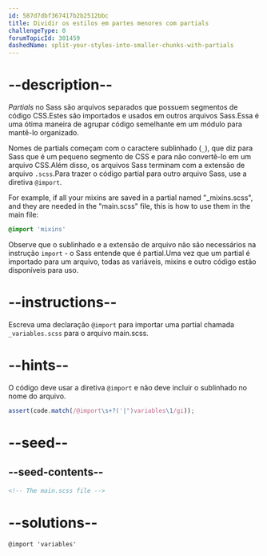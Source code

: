 ```yaml
---
id: 587d7dbf367417b2b2512bbc
title: Dividir os estilos em partes menores com partials
challengeType: 0
forumTopicId: 301459
dashedName: split-your-styles-into-smaller-chunks-with-partials
---
```


# --description--

<dfn>Partials</dfn> no Sass são arquivos separados que possuem segmentos de código CSS.Estes são importados e usados em outros arquivos Sass.Essa é uma ótima maneira de agrupar código semelhante em um módulo para mantê-lo organizado.

Nomes de partials começam com o caractere sublinhado (`_`), que diz para Sass que é um pequeno segmento de CSS e para não convertê-lo em um arquivo CSS.Além disso, os arquivos Sass terminam com a extensão de arquivo `.scss`.Para trazer o código partial para outro arquivo Sass, use a diretiva `@import`.

For example, if all your mixins are saved in a partial named "\_mixins.scss", and they are needed in the "main.scss" file, this is how to use them in the main file:

```scss
@import 'mixins'
```

Observe que o sublinhado e a extensão de arquivo não são necessários na instrução `import` - o Sass entende que é partial.Uma vez que um partial é importado para um arquivo, todas as variáveis, mixins e outro código estão disponíveis para uso.

# --instructions--

Escreva uma declaração `@import` para importar uma partial chamada `_variables.scss` para o arquivo main.scss.

# --hints--

O código deve usar a diretiva `@import` e não deve incluir o sublinhado no nome do arquivo.

```js
assert(code.match(/@import\s+?('|")variables\1/gi));
```

# --seed--

## --seed-contents--

```html
<!-- The main.scss file -->
```

# --solutions--

```html
@import 'variables'
```
